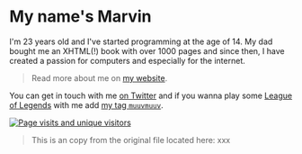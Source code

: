# My name's Marvin

I'm <age>23</age> years old and I've started programming at the age of 14. My dad bought
me an XHTML(!) book with over 1000 pages and since then, I have created a passion for
computers and especially for the internet.

> Read more about me on [my website](https://marvin.digital/about).

You can get in touch with me [on Twitter](https://twitter.com/muuvmuuv) and if you wanna
play some [League of Legends](https://leagueoflegends.com/) with me add
[my tag `muuvmuuv`](https://lolprofile.net/summoner/euw/muuvmuuv).

[![Page visits and unique visitors](https://visits.github.marvin.digital/image.svg?theme=cyber)](https://simpleanalytics.com/visits.github.marvin.digital)

> This is an copy from the original file located here: xxx
